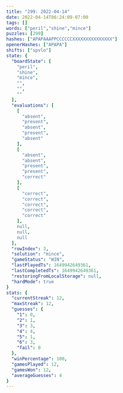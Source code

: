 ```yaml
---
title: "299: 2022-04-14"
date: 2022-04-14T06:24:09-07:00
tags: []
words: ["peril","shine","mince"]
puzzles: [299]
hashes: ["APAPAAAPPCCCCCCXXXXXXXXXXXXXXX"]
openerHashes: ["APAPA"]
shifts: ["spvlo"]
state: {
  "boardState": [
    "peril",
    "shine",
    "mince",
    "",
    "",
    ""
  ],
  "evaluations": [
    [
      "absent",
      "present",
      "absent",
      "present",
      "absent"
    ],
    [
      "absent",
      "absent",
      "present",
      "present",
      "correct"
    ],
    [
      "correct",
      "correct",
      "correct",
      "correct",
      "correct"
    ],
    null,
    null,
    null
  ],
  "rowIndex": 3,
  "solution": "mince",
  "gameStatus": "WIN",
  "lastPlayedTs": 1649942649361,
  "lastCompletedTs": 1649942649361,
  "restoringFromLocalStorage": null,
  "hardMode": true
}
stats: {
  "currentStreak": 12,
  "maxStreak": 12,
  "guesses": {
    "1": 0,
    "2": 1,
    "3": 3,
    "4": 4,
    "5": 1,
    "6": 3,
    "fail": 0
  },
  "winPercentage": 100,
  "gamesPlayed": 12,
  "gamesWon": 12,
  "averageGuesses": 4
}
---
```


<!-- more -->
